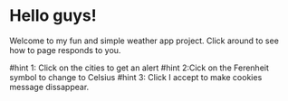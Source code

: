 # Hello guys! 

Welcome to my fun and simple weather app project.
Click around to see how to page responds to you.

#hint 1: Click on the cities to get an alert
#hint 2:Cick on the Ferenheit symbol to change to Celsius
#hint 3: Click I accept to make cookies message dissappear.
